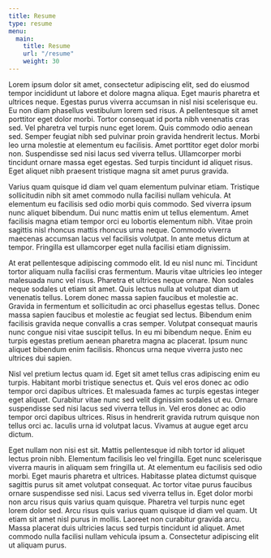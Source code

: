 ```yaml
---
title: Resume
type: resume
menu: 
  main:
    title: Resume
    url: "/resume"
    weight: 30
---
```


Lorem ipsum dolor sit amet, consectetur adipiscing elit, sed do eiusmod tempor incididunt ut labore et dolore magna aliqua. Eget mauris pharetra et ultrices neque. Egestas purus viverra accumsan in nisl nisi scelerisque eu. Eu non diam phasellus vestibulum lorem sed risus. A pellentesque sit amet porttitor eget dolor morbi. Tortor consequat id porta nibh venenatis cras sed. Vel pharetra vel turpis nunc eget lorem. Quis commodo odio aenean sed. Semper feugiat nibh sed pulvinar proin gravida hendrerit lectus. Morbi leo urna molestie at elementum eu facilisis. Amet porttitor eget dolor morbi non. Suspendisse sed nisi lacus sed viverra tellus. Ullamcorper morbi tincidunt ornare massa eget egestas. Sed turpis tincidunt id aliquet risus. Eget aliquet nibh praesent tristique magna sit amet purus gravida.

Varius quam quisque id diam vel quam elementum pulvinar etiam. Tristique sollicitudin nibh sit amet commodo nulla facilisi nullam vehicula. At elementum eu facilisis sed odio morbi quis commodo. Sed viverra ipsum nunc aliquet bibendum. Dui nunc mattis enim ut tellus elementum. Amet facilisis magna etiam tempor orci eu lobortis elementum nibh. Vitae proin sagittis nisl rhoncus mattis rhoncus urna neque. Commodo viverra maecenas accumsan lacus vel facilisis volutpat. In ante metus dictum at tempor. Fringilla est ullamcorper eget nulla facilisi etiam dignissim.

At erat pellentesque adipiscing commodo elit. Id eu nisl nunc mi. Tincidunt tortor aliquam nulla facilisi cras fermentum. Mauris vitae ultricies leo integer malesuada nunc vel risus. Pharetra et ultrices neque ornare. Non sodales neque sodales ut etiam sit amet. Quis lectus nulla at volutpat diam ut venenatis tellus. Lorem donec massa sapien faucibus et molestie ac. Gravida in fermentum et sollicitudin ac orci phasellus egestas tellus. Donec massa sapien faucibus et molestie ac feugiat sed lectus. Bibendum enim facilisis gravida neque convallis a cras semper. Volutpat consequat mauris nunc congue nisi vitae suscipit tellus. In eu mi bibendum neque. Enim eu turpis egestas pretium aenean pharetra magna ac placerat. Ipsum nunc aliquet bibendum enim facilisis. Rhoncus urna neque viverra justo nec ultrices dui sapien.

Nisl vel pretium lectus quam id. Eget sit amet tellus cras adipiscing enim eu turpis. Habitant morbi tristique senectus et. Quis vel eros donec ac odio tempor orci dapibus ultrices. Et malesuada fames ac turpis egestas integer eget aliquet. Curabitur vitae nunc sed velit dignissim sodales ut eu. Ornare suspendisse sed nisi lacus sed viverra tellus in. Vel eros donec ac odio tempor orci dapibus ultrices. Risus in hendrerit gravida rutrum quisque non tellus orci ac. Iaculis urna id volutpat lacus. Vivamus at augue eget arcu dictum.

Eget nullam non nisi est sit. Mattis pellentesque id nibh tortor id aliquet lectus proin nibh. Elementum facilisis leo vel fringilla. Eget nunc scelerisque viverra mauris in aliquam sem fringilla ut. At elementum eu facilisis sed odio morbi. Eget mauris pharetra et ultrices. Habitasse platea dictumst quisque sagittis purus sit amet volutpat consequat. Ac tortor vitae purus faucibus ornare suspendisse sed nisi. Lacus sed viverra tellus in. Eget dolor morbi non arcu risus quis varius quam quisque. Pharetra vel turpis nunc eget lorem dolor sed. Arcu risus quis varius quam quisque id diam vel quam. Ut etiam sit amet nisl purus in mollis. Laoreet non curabitur gravida arcu. Massa placerat duis ultricies lacus sed turpis tincidunt id aliquet. Amet commodo nulla facilisi nullam vehicula ipsum a. Consectetur adipiscing elit ut aliquam purus.